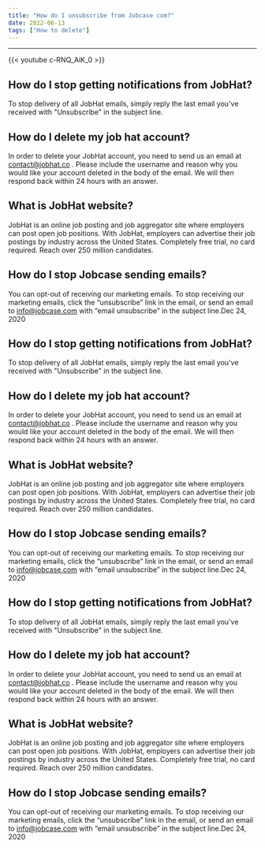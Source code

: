 ```yaml
---
title: "How do I unsubscribe from Jobcase com?"
date: 2022-06-13
tags: ["How to delete"]
---
```


---
{{< youtube c-RNQ_AiK_0 >}}
## How do I stop getting notifications from JobHat?
To stop delivery of all JobHat emails, simply reply the last email you've received with "Unsubscribe" in the subject line.

## How do I delete my job hat account?
In order to delete your JobHat account, you need to send us an email at contact@jobhat.co . Please include the username and reason why you would like your account deleted in the body of the email. We will then respond back within 24 hours with an answer.

## What is JobHat website?
JobHat is an online job posting and job aggregator site where employers can post open job positions. With JobHat, employers can advertise their job postings by industry across the United States. Completely free trial, no card required. Reach over 250 million candidates.

## How do I stop Jobcase sending emails?
You can opt-out of receiving our marketing emails. To stop receiving our marketing emails, click the “unsubscribe” link in the email, or send an email to info@jobcase.com with “email unsubscribe” in the subject line.Dec 24, 2020

## How do I stop getting notifications from JobHat?
To stop delivery of all JobHat emails, simply reply the last email you've received with "Unsubscribe" in the subject line.

## How do I delete my job hat account?
In order to delete your JobHat account, you need to send us an email at contact@jobhat.co . Please include the username and reason why you would like your account deleted in the body of the email. We will then respond back within 24 hours with an answer.

## What is JobHat website?
JobHat is an online job posting and job aggregator site where employers can post open job positions. With JobHat, employers can advertise their job postings by industry across the United States. Completely free trial, no card required. Reach over 250 million candidates.

## How do I stop Jobcase sending emails?
You can opt-out of receiving our marketing emails. To stop receiving our marketing emails, click the “unsubscribe” link in the email, or send an email to info@jobcase.com with “email unsubscribe” in the subject line.Dec 24, 2020

## How do I stop getting notifications from JobHat?
To stop delivery of all JobHat emails, simply reply the last email you've received with "Unsubscribe" in the subject line.

## How do I delete my job hat account?
In order to delete your JobHat account, you need to send us an email at contact@jobhat.co . Please include the username and reason why you would like your account deleted in the body of the email. We will then respond back within 24 hours with an answer.

## What is JobHat website?
JobHat is an online job posting and job aggregator site where employers can post open job positions. With JobHat, employers can advertise their job postings by industry across the United States. Completely free trial, no card required. Reach over 250 million candidates.

## How do I stop Jobcase sending emails?
You can opt-out of receiving our marketing emails. To stop receiving our marketing emails, click the “unsubscribe” link in the email, or send an email to info@jobcase.com with “email unsubscribe” in the subject line.Dec 24, 2020

